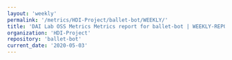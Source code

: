 ```yaml
---
layout: 'weekly'
permalink: '/metrics/HDI-Project/ballet-bot/WEEKLY/'
title: 'DAI Lab OSS Metrics Metrics report for ballet-bot | WEEKLY-REPORT-2020-05-03'
organization: 'HDI-Project'
repository: 'ballet-bot'
current_date: '2020-05-03'
---
```

